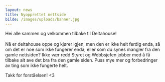 ```yaml
---
layout: news
title: Nyopprettet nettside
bilde: /images/uploads/banner.jpg
---
```

Hei alle sammen og velkommen tilbake til Deltahouse! \
\
Nå er deltahouse oppe og kjører igjen, men den er ikke helt ferdig enda, så om det er noe som ikke fungerer enda, eller som du synes mangler fra den gamle nettsiden? Ikke vær redd Styret og Webbsjefen jobber med å få tilbake alt ave det bra fra den gamle siden. Puss mye mer og forbedringer av ting som ikke fungerte helt. 

Takk for forståelsen! <3  